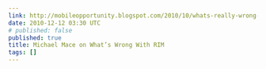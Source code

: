 ```yaml
---
link: http://mobileopportunity.blogspot.com/2010/10/whats-really-wrong-with-blackberry-and.html
date: 2010-12-12 03:30 UTC
# published: false
published: true
title: Michael Mace on What’s Wrong With RIM
tags: []
---
```



